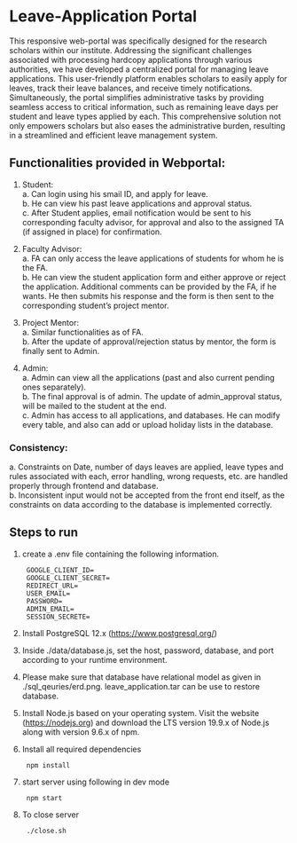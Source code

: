 # Leave-Application Portal
This responsive web-portal was specifically designed for the research scholars within our institute. Addressing the significant challenges associated with processing
hardcopy applications through various authorities, we have developed a centralized portal for managing leave applications. This user-friendly platform enables scholars to easily apply for leaves, track their leave balances, and receive timely notifications. Simultaneously, the portal simplifies administrative tasks by providing seamless access to critical information, such as remaining leave days per student and leave types applied by each. This comprehensive solution not only empowers scholars but also eases the administrative burden, resulting in a streamlined and efficient leave management system.

## Functionalities provided in Webportal:
1. Student:<br>
a. Can login using his smail ID, and apply for leave. <br>
b. He can view his past leave applications and approval status.<br>
c. After Student applies, email notification would be sent to his corresponding faculty advisor, for approval and also to the assigned TA (if assigned in place) for confirmation.

2. Faculty Advisor:<br>
a. FA can only access the leave applications of students for whom he is the FA.<br>
b. He can view the student application form and either approve or reject the application. Additional comments can be provided by the FA, if he wants. He then submits his response and the form is then sent to the corresponding student’s project mentor.<br>

3. Project Mentor:<br>
a. Similar functionalities as of FA.<br>
b. After the update of approval/rejection status by mentor, the form is finally sent to Admin.<br>

4. Admin:<br>
a. Admin can view all the applications (past and also current pending ones separately).<br>
b. The final approval is of admin. The update of admin_approval status, will be mailed to the student at the end.<br>
c. Admin has access to all applications, and databases. He can modify every table, and also can add or upload holiday lists in the database.

### Consistency:<br>
a. Constraints on Date, number of days leaves are applied, leave types and rules associated with each, error handling, wrong requests, etc. are handled properly through frontend and database.<br>
b. Inconsistent input would not be accepted from the front end itself, as the constraints on data according to the database is implemented correctly.

## Steps to run
1. create a .env file containing the following information.

        GOOGLE_CLIENT_ID=
        GOOGLE_CLIENT_SECRET=
        REDIRECT_URL=
        USER_EMAIL=
        PASSWORD=
        ADMIN_EMAIL=
        SESSION_SECRETE=

2. Install PostgreSQL 12.x (https://www.postgresql.org/)
3. Inside ./data/database.js, set the host, password, database, and port according to your runtime environment.
4. Please make sure that database have relational model as given in ./sql_qeuries/erd.png. leave_application.tar can be use to restore database.
5. Install Node.js based on your operating system. Visit the website (https://nodejs.org) and download the LTS version 19.9.x of Node.js along with version 9.6.x of npm.
6. Install all required dependencies

        npm install

7. start server using following in dev mode
    
        npm start
        
8. To close server

        ./close.sh
